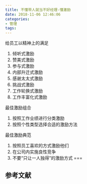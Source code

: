 ```yaml
---
title: 不懂带人就当不好经理-懂激励
date: 2018-11-06 12:46:06
categories:
- 管理
tags:
---
```

给员工以精神上的满足
1. 倾听式激励
2. 赞美式激励
3. 参与式激励
4. 内部升迁式激励
5. 感谢太太式激励
6. 挑战式激励
7. 工作轮换式激励
8. 工作丰富化式激励

最佳激励组合
1. 按照工作业绩进行分类激励
2. 按照个性类型选择合适的激励方法

最佳激励典范
1. 按照员工喜欢的方式激励他们
2. 在公司内实施良性竞争
3. 不要“只让一人独得”的激励方式
===
## 参考文献
